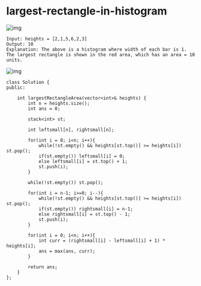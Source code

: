 # largest-rectangle-in-histogram

![img](https://assets.leetcode.com/uploads/2021/01/04/histogram.jpg)
```
Input: heights = [2,1,5,6,2,3]
Output: 10
Explanation: The above is a histogram where width of each bar is 1.
The largest rectangle is shown in the red area, which has an area = 10 units.
```
![img](https://lh5.googleusercontent.com/oaeAuE8CGysBUJ3ZKkuYAhFsafVxhRaqDLkyQ1FmuLEPJDt3GfxELltO5ges15F79WYzyMEDErnEpV_FDwyECQMeW6-QiBEogB_dlpe9-rxFXInd4xnf7akUIBHPIxmfaTrBg4uk)
```
class Solution {
public:

    int largestRectangleArea(vector<int>& heights) {
        int n = heights.size();
        int ans = 0;

        stack<int> st;
        
        int leftsmall[n], rightsmall[n];

        for(int i = 0; i<n; i++){
            while(!st.empty() && heights[st.top()] >= heights[i]) st.pop();
            if(st.empty()) leftsmall[i] = 0;
            else leftsmall[i] = st.top() + 1;
            st.push(i);
        }

        while(!st.empty()) st.pop();

        for(int i = n-1; i>=0; i--){
            while(!st.empty() && heights[st.top()] >= heights[i]) st.pop();
            if(st.empty()) rightsmall[i] = n-1;
            else rightsmall[i] = st.top() - 1;
            st.push(i);
        }

        for(int i = 0; i<n; i++){
            int curr = (rightsmall[i] - leftsmall[i] + 1) * heights[i];
            ans = max(ans, curr);
        }

        return ans;
    }
};
```
